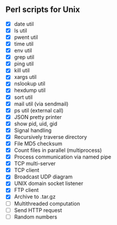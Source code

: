 ## Perl scripts for Unix

- [x] date util
- [x] ls util
- [x] pwent util
- [x] time util
- [x] env util
- [x] grep util
- [x] ping util
- [x] kill util
- [x] xargs util
- [x] nslookup util
- [x] hexdump util
- [x] sort util
- [x] mail util (via sendmail)
- [x] ps util (external call)
- [x] JSON pretty printer
- [x] show pid, uid, gid
- [x] Signal handling
- [x] Recursively traverse directory
- [x] File MD5 checksum
- [x] Count files in parallel (multiprocess)
- [x] Process communication via named pipe
- [x] TCP multi-server
- [x] TCP client
- [x] Broadcast UDP diagram
- [x] UNIX domain socket listener
- [x] FTP client
- [x] Archive to .tar.gz
- [ ] Multithreaded computation
- [ ] Send HTTP request
- [ ] Random numbers
